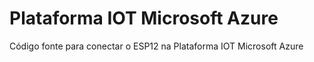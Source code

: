# Plataforma IOT Microsoft Azure

Código fonte para conectar o ESP12 na Plataforma IOT Microsoft Azure
